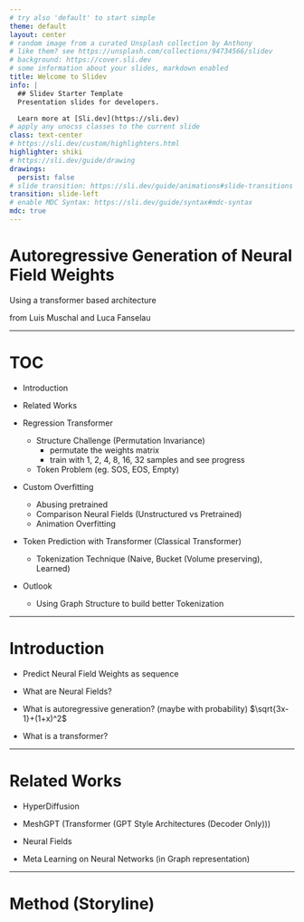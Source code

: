 ```yaml
---
# try also 'default' to start simple
theme: default
layout: center
# random image from a curated Unsplash collection by Anthony
# like them? see https://unsplash.com/collections/94734566/slidev
# background: https://cover.sli.dev
# some information about your slides, markdown enabled
title: Welcome to Slidev
info: |
  ## Slidev Starter Template
  Presentation slides for developers.

  Learn more at [Sli.dev](https://sli.dev)
# apply any unocss classes to the current slide
class: text-center
# https://sli.dev/custom/highlighters.html
highlighter: shiki
# https://sli.dev/guide/drawing
drawings:
  persist: false
# slide transition: https://sli.dev/guide/animations#slide-transitions
transition: slide-left
# enable MDC Syntax: https://sli.dev/guide/syntax#mdc-syntax
mdc: true
---
```


# Autoregressive Generation of Neural Field Weights

Using a transformer based architecture


<div class="h-8" />

<span class="italic op-[0.5]">from Luis Muschal and Luca Fanselau</span>

---

# TOC

- Introduction
- Related Works

- Regression Transformer
  - Structure Challenge (Permutation Invariance)
    - permutate the weights matrix
    - train with 1, 2, 4, 8, 16, 32 samples and see progress 
  - Token Problem (eg. SOS, EOS, Empty)
- Custom Overfitting
  - Abusing pretrained
  - Comparison Neural Fields (Unstructured vs Pretrained)
  - Animation Overfitting
- Token Prediction with Transformer (Classical Transformer)
  - Tokenization Technique (Naive, Bucket (Volume preserving), Learned)
- Outlook
  - Using Graph Structure to build better Tokenization
  

---
# Introduction

- Predict Neural Field Weights as sequence

- What are Neural Fields?
- What is autoregressive generation? (maybe with probability) $\sqrt{3x-1}+(1+x)^2$
- What is a transformer?


---

# Related Works

- HyperDiffusion
- MeshGPT (Transformer (GPT Style Architectures (Decoder Only)))

- Neural Fields
- Meta Learning on Neural Networks (in Graph representation)

---

# Method (Storyline)


